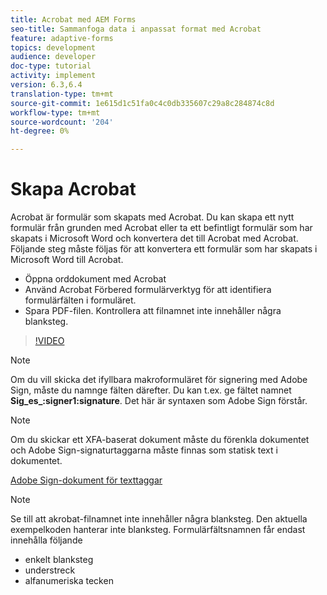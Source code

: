 ```yaml
---
title: Acrobat med AEM Forms
seo-title: Sammanfoga data i anpassat format med Acrobat
feature: adaptive-forms
topics: development
audience: developer
doc-type: tutorial
activity: implement
version: 6.3,6.4
translation-type: tm+mt
source-git-commit: 1e615d1c51fa0c4c0db335607c29a8c284874c8d
workflow-type: tm+mt
source-wordcount: '204'
ht-degree: 0%

---
```



# Skapa Acrobat

Acrobat är formulär som skapats med Acrobat. Du kan skapa ett nytt formulär från grunden med Acrobat eller ta ett befintligt formulär som har skapats i Microsoft Word och konvertera det till Acrobat med Acrobat. Följande steg måste följas för att konvertera ett formulär som har skapats i Microsoft Word till Acrobat.

* Öppna orddokument med Acrobat
* Använd Acrobat Förbered formulärverktyg för att identifiera formulärfälten i formuläret.
* Spara PDF-filen. Kontrollera att filnamnet inte innehåller några blanksteg.


>[!VIDEO](https://video.tv.adobe.com/v/22575?quality=9&learn=on)

>[!NOTE]
>
>Om du vill skicka det ifyllbara makroformuläret för signering med Adobe Sign, måste du namnge fälten därefter. Du kan t.ex. ge fältet namnet **Sig_es_:signer1:signature**. Det här är syntaxen som Adobe Sign förstår.

>[!NOTE]
>
>Om du skickar ett XFA-baserat dokument måste du förenkla dokumentet och Adobe Sign-signaturtaggarna måste finnas som statisk text i dokumentet.

[Adobe Sign-dokument för texttaggar](https://helpx.adobe.com/sign/using/text-tag.html)

>[!NOTE]
Se till att akrobat-filnamnet inte innehåller några blanksteg. Den aktuella exempelkoden hanterar inte blanksteg.
Formulärfältsnamnen får endast innehålla följande
* enkelt blanksteg
* understreck
* alfanumeriska tecken